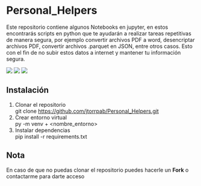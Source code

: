 # Personal_Helpers

Este repositorio contiene algunos Notebooks en jupyter, en estos encontrarás scripts en python que te ayudarán a realizar tareas repetitivas de manera segura, por ejemplo convertir archivos PDF a word, desencriptar archivos PDF, convertir archivos .parquet en JSON, entre otros casos. Esto con el fin de no subir estos datos a internet y mantener tu información segura. 

<a href="Documentación"><img src="https://img.shields.io/badge/Doc-Actualizada-informational"></a>
<a href="Status"><img src="https://img.shields.io/badge/Status-Success-success"></a>
<a href="Lenguaje"><img src="https://img.shields.io/badge/Lenguaje-Python-blue"></a>

## Instalación

1. Clonar el repositorio <br>
   git clone https://github.com/jtorrpab/Personal_Helpers.git <br>
2. Crear entorno virtual <br>
   py -m venv + <nombre_entorno> <br>
3. Instalar dependencias  <br>
   pip install -r requirements.txt

## Nota
En caso de que no puedas clonar el repositorio puedes hacerle un **Fork** o contactarme para darte acceso 
   
